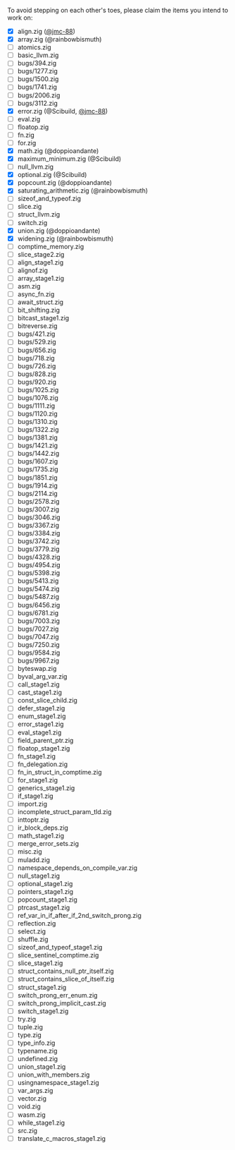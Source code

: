 To avoid stepping on each other's toes, please claim the items you intend to work on:

- [x] align.zig ([@jmc-88](https://github.com/ziglang/zig/pull/10165))
- [x] array.zig (@rainbowbismuth)
- [ ] atomics.zig
- [ ] basic_llvm.zig
- [ ] bugs/394.zig
- [ ] bugs/1277.zig
- [ ] bugs/1500.zig
- [ ] bugs/1741.zig
- [ ] bugs/2006.zig
- [ ] bugs/3112.zig
- [x] error.zig (@Scibuild, [@jmc-88](https://github.com/ziglang/zig/pull/10165))
- [ ] eval.zig
- [ ] floatop.zig
- [ ] fn.zig
- [ ] for.zig
- [x] math.zig (@doppioandante)
- [x] maximum_minimum.zig (@Scibuild)
- [ ] null_llvm.zig
- [x] optional.zig (@Scibuild)
- [x] popcount.zig (@doppioandante)
- [x] saturating_arithmetic.zig (@rainbowbismuth)
- [ ] sizeof_and_typeof.zig
- [ ] slice.zig
- [ ] struct_llvm.zig
- [ ] switch.zig
- [x] union.zig (@doppioandante)
- [x] widening.zig (@rainbowbismuth)
- [ ] comptime_memory.zig
- [ ] slice_stage2.zig
- [ ] align_stage1.zig
- [ ] alignof.zig
- [ ] array_stage1.zig
- [ ] asm.zig
- [ ] async_fn.zig
- [ ] await_struct.zig
- [ ] bit_shifting.zig
- [ ] bitcast_stage1.zig
- [ ] bitreverse.zig
- [ ] bugs/421.zig
- [ ] bugs/529.zig
- [ ] bugs/656.zig
- [ ] bugs/718.zig
- [ ] bugs/726.zig
- [ ] bugs/828.zig
- [ ] bugs/920.zig
- [ ] bugs/1025.zig
- [ ] bugs/1076.zig
- [ ] bugs/1111.zig
- [ ] bugs/1120.zig
- [ ] bugs/1310.zig
- [ ] bugs/1322.zig
- [ ] bugs/1381.zig
- [ ] bugs/1421.zig
- [ ] bugs/1442.zig
- [ ] bugs/1607.zig
- [ ] bugs/1735.zig
- [ ] bugs/1851.zig
- [ ] bugs/1914.zig
- [ ] bugs/2114.zig
- [ ] bugs/2578.zig
- [ ] bugs/3007.zig
- [ ] bugs/3046.zig
- [ ] bugs/3367.zig
- [ ] bugs/3384.zig
- [ ] bugs/3742.zig
- [ ] bugs/3779.zig
- [ ] bugs/4328.zig
- [ ] bugs/4954.zig
- [ ] bugs/5398.zig
- [ ] bugs/5413.zig
- [ ] bugs/5474.zig
- [ ] bugs/5487.zig
- [ ] bugs/6456.zig
- [ ] bugs/6781.zig
- [ ] bugs/7003.zig
- [ ] bugs/7027.zig
- [ ] bugs/7047.zig
- [ ] bugs/7250.zig
- [ ] bugs/9584.zig
- [ ] bugs/9967.zig
- [ ] byteswap.zig
- [ ] byval_arg_var.zig
- [ ] call_stage1.zig
- [ ] cast_stage1.zig
- [ ] const_slice_child.zig
- [ ] defer_stage1.zig
- [ ] enum_stage1.zig
- [ ] error_stage1.zig
- [ ] eval_stage1.zig
- [ ] field_parent_ptr.zig
- [ ] floatop_stage1.zig
- [ ] fn_stage1.zig
- [ ] fn_delegation.zig
- [ ] fn_in_struct_in_comptime.zig
- [ ] for_stage1.zig
- [ ] generics_stage1.zig
- [ ] if_stage1.zig
- [ ] import.zig
- [ ] incomplete_struct_param_tld.zig
- [ ] inttoptr.zig
- [ ] ir_block_deps.zig
- [ ] math_stage1.zig
- [ ] merge_error_sets.zig
- [ ] misc.zig
- [ ] muladd.zig
- [ ] namespace_depends_on_compile_var.zig
- [ ] null_stage1.zig
- [ ] optional_stage1.zig
- [ ] pointers_stage1.zig
- [ ] popcount_stage1.zig
- [ ] ptrcast_stage1.zig
- [ ] ref_var_in_if_after_if_2nd_switch_prong.zig
- [ ] reflection.zig
- [ ] select.zig
- [ ] shuffle.zig
- [ ] sizeof_and_typeof_stage1.zig
- [ ] slice_sentinel_comptime.zig
- [ ] slice_stage1.zig
- [ ] struct_contains_null_ptr_itself.zig
- [ ] struct_contains_slice_of_itself.zig
- [ ] struct_stage1.zig
- [ ] switch_prong_err_enum.zig
- [ ] switch_prong_implicit_cast.zig
- [ ] switch_stage1.zig
- [ ] try.zig
- [ ] tuple.zig
- [ ] type.zig
- [ ] type_info.zig
- [ ] typename.zig
- [ ] undefined.zig
- [ ] union_stage1.zig
- [ ] union_with_members.zig
- [ ] usingnamespace_stage1.zig
- [ ] var_args.zig
- [ ] vector.zig
- [ ] void.zig
- [ ] wasm.zig
- [ ] while_stage1.zig
- [ ] src.zig
- [ ] translate_c_macros_stage1.zig